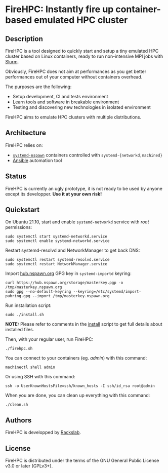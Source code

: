 # FireHPC: Instantly fire up container-based emulated HPC cluster

## Description

FireHPC is a tool designed to quickly start and setup a tiny emulated HPC
cluster based on Linux containers, ready to run non-intensive MPI jobs with
[Slurm](https://slurm.schedmd.com/overview.html).

Obviously, FireHPC does not aim at performances as you get better performances
out of your computer without containers overhead.

The purposes are the following:

- Setup development, CI and tests environment
- Learn tools and software in breakable environment
- Testing and discovering new technologies in isolated environment

FireHPC aims to emulate HPC clusters with multiple distributions.

## Architecture

FireHPC relies on:

- [`systemd-nspawn`](https://www.freedesktop.org/software/systemd/man/systemd-nspawn.html) containers controlled with `systemd-{networkd,machined}`
- [Ansible](https://docs.ansible.com/ansible/latest/index.html) automation tool

## Status

FireHPC is currently an ugly prototype, it is not ready to be used by anyone
except its developper. **Use it at your own risk!**

## Quickstart

On Ubuntu 21.10, start and enable `systemd-networkd` service with _root_
permissions:

```
sudo systemctl start systemd-networkd.service
sudo systemctl enable systemd-networkd.service
```

Restart systemd-resolvd and NetworkManager to get back DNS:

```
sudo systemctl restart systemd-resolvd.service
sudo systemctl restart NetworkManager.service
```

Import [hub.nspawn.org](https://hub.nspawn.org) GPG key in `systemd-importd`
keyring:

```
curl https://hub.nspawn.org/storage/masterkey.pgp -o /tmp/masterkey.nspawn.org
sudo gpg --no-default-keyring --keyring=/etc/systemd/import-pubring.gpg --import /tmp/masterkey.nspawn.org
```

Run installation script:

```
sudo ./install.sh
```

**NOTE:** Please refer to comments in the [install](install.sh) script to get
full details about installed files.


Then, with your regular user, run FireHPC:

```
./firehpc.sh
```

You can connect to your containers (eg. _admin_) with this command:

```
machinectl shell admin
```

Or using SSH with this command:

```
ssh -o UserKnownHostsFile=ssh/known_hosts -I ssh/id_rsa root@admin
```

When you are done, you can clean up everything with this command:


```
./clean.sh
```

## Authors

FireHPC is developped by [Rackslab](https://rackslab.io).

## License

FireHPC is distributed under the terms of the GNU General Public License v3.0 or
later (GPLv3+).
